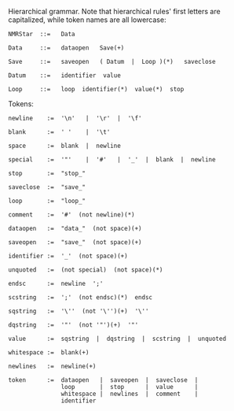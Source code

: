 Hierarchical grammar.  Note that hierarchical rules' first letters are capitalized,
while token names are all lowercase:

    NMRStar  ::=   Data 
        
    Data     ::=   dataopen   Save(+)
        
    Save     ::=   saveopen   ( Datum  |  Loop )(*)   saveclose
        
    Datum    ::=   identifier  value
        
    Loop     ::=   loop  identifier(*)  value(*)  stop


Tokens:

    newline    :=  '\n'   |  '\r'  |  '\f'

    blank      :=  ' '    |  '\t'

    space      :=  blank  |  newline

    special    :=  '"'    |  '#'   |  '_'  |  blank  |  newline

    stop       :=  "stop_"

    saveclose  :=  "save_"

    loop       :=  "loop_"

    comment    :=  '#'  (not newline)(*)

    dataopen   :=  "data_"  (not space)(+)

    saveopen   :=  "save_"  (not space)(+)

    identifier :=  '_'  (not space)(+)

    unquoted   :=  (not special)  (not space)(*)

    endsc      :=  newline  ';'

    scstring   :=  ';'  (not endsc)(*)  endsc

    sqstring   :=  '\''  (not '\'')(+)  '\''

    dqstring   :=  '"'  (not '"')(+)  '"'

    value      :=  sqstring  |  dqstring  |  scstring  |  unquoted

    whitespace :=  blank(+)

    newlines   :=  newline(+)

    token      :=  dataopen   |  saveopen  |  saveclose  |  
                   loop       |  stop      |  value      |  
                   whitespace |  newlines  |  comment    |  
                   identifier
